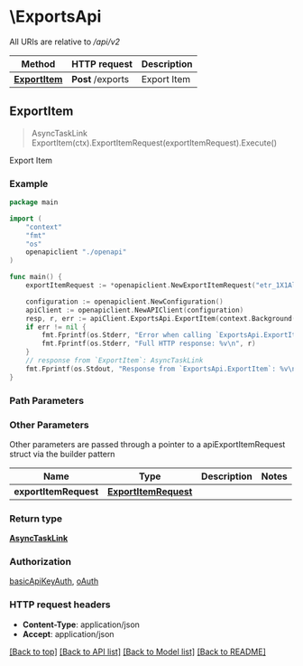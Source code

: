 # \ExportsApi

All URIs are relative to */api/v2*

Method | HTTP request | Description
------------- | ------------- | -------------
[**ExportItem**](ExportsApi.md#ExportItem) | **Post** /exports | Export Item



## ExportItem

> AsyncTaskLink ExportItem(ctx).ExportItemRequest(exportItemRequest).Execute()

Export Item



### Example

```go
package main

import (
    "context"
    "fmt"
    "os"
    openapiclient "./openapi"
)

func main() {
    exportItemRequest := *openapiclient.NewExportItemRequest("etr_1X1AlQPD") // ExportItemRequest |  (optional)

    configuration := openapiclient.NewConfiguration()
    apiClient := openapiclient.NewAPIClient(configuration)
    resp, r, err := apiClient.ExportsApi.ExportItem(context.Background()).ExportItemRequest(exportItemRequest).Execute()
    if err != nil {
        fmt.Fprintf(os.Stderr, "Error when calling `ExportsApi.ExportItem``: %v\n", err)
        fmt.Fprintf(os.Stderr, "Full HTTP response: %v\n", r)
    }
    // response from `ExportItem`: AsyncTaskLink
    fmt.Fprintf(os.Stdout, "Response from `ExportsApi.ExportItem`: %v\n", resp)
}
```

### Path Parameters



### Other Parameters

Other parameters are passed through a pointer to a apiExportItemRequest struct via the builder pattern


Name | Type | Description  | Notes
------------- | ------------- | ------------- | -------------
 **exportItemRequest** | [**ExportItemRequest**](ExportItemRequest.md) |  | 

### Return type

[**AsyncTaskLink**](AsyncTaskLink.md)

### Authorization

[basicApiKeyAuth](../README.md#basicApiKeyAuth), [oAuth](../README.md#oAuth)

### HTTP request headers

- **Content-Type**: application/json
- **Accept**: application/json

[[Back to top]](#) [[Back to API list]](../README.md#documentation-for-api-endpoints)
[[Back to Model list]](../README.md#documentation-for-models)
[[Back to README]](../README.md)

